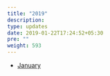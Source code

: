 ```yaml
---
title: "2019"
description:
type: updates
date: 2019-01-22T17:24:52+05:30
pre: ""
weight: 593
---
```

* [January](/updates/2019/january-2019)